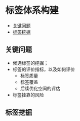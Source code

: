 标签体系构建
===

- [关键问题](#关键问题)
- [标签挖掘](#标签挖掘)

## 关键问题
- 候选标签的挖掘；
- 标签的评价指标，以及如何评价
    - 标签质量
    - 标签覆盖
    - 后续优化空间的评估
- 标签挂靠的风险

## 标签挖掘